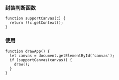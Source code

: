 ### 封装判断函数
```
function supportCanvas(c) {
  return !!c.getContext();
}
```
### 使用
```
function drawApp() {
  let canvas = document.getElementById('canvas');
  if (supportCanvas(canvas)) {
    draw();
  }
}
```

